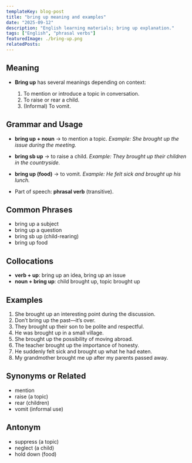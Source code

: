 ```yaml
---
templateKey: blog-post
title: "bring up meaning and examples"
date: "2025-09-12"
description: "English learning materials; bring up explanation."
tags: ["English", "phrasal verbs"]
featuredImage: ./bring-up.png
relatedPosts:
---
```


## Meaning

- **Bring up** has several meanings depending on context:

  1. To mention or introduce a topic in conversation.
  2. To raise or rear a child.
  3. (Informal) To vomit.

## Grammar and Usage

- **bring up + noun** → to mention a topic.
  _Example: She brought up the issue during the meeting._

- **bring sb up** → to raise a child.
  _Example: They brought up their children in the countryside._

- **bring up (food)** → to vomit.
  _Example: He felt sick and brought up his lunch._

- Part of speech: **phrasal verb** (transitive).

## Common Phrases

- bring up a subject
- bring up a question
- bring sb up (child-rearing)
- bring up food

## Collocations

- **verb + up**: bring up an idea, bring up an issue
- **noun + bring up**: child brought up, topic brought up

## Examples

1. She brought up an interesting point during the discussion.
2. Don’t bring up the past—it’s over.
3. They brought up their son to be polite and respectful.
4. He was brought up in a small village.
5. She brought up the possibility of moving abroad.
6. The teacher brought up the importance of honesty.
7. He suddenly felt sick and brought up what he had eaten.
8. My grandmother brought me up after my parents passed away.

## Synonyms or Related

- mention
- raise (a topic)
- rear (children)
- vomit (informal use)

## Antonym

- suppress (a topic)
- neglect (a child)
- hold down (food)
